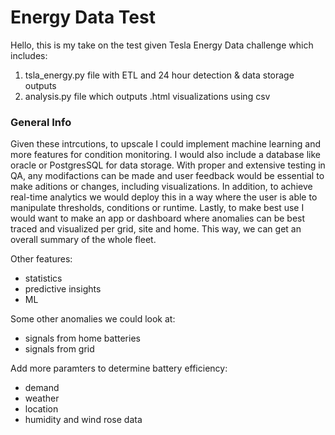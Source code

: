 # Energy Data Test

Hello, this is my take on the test given Tesla Energy Data challenge which includes:
1. tsla_energy.py file with ETL and 24 hour detection & data storage outputs
2. analysis.py file which outputs .html visualizations using csv 

### General Info
Given these intrcutions, to upscale I could implement machine learning and more
features for condition monitoring. I would also include a database like oracle or PostgresSQL for data storage.
With proper and extensive testing in QA, any modifactions can be made and user feedback would be essential
to make aditions or changes, including visualizations. 
In addition, to achieve real-time analytics we would deploy this in a way where the user is able to manipulate
thresholds, conditions or runtime.
Lastly, to make best use I would want to make an app or dashboard where anomalies can be best traced and visualized per grid, site and home.
This way, we can get an overall summary of the whole fleet.

Other features:
- statistics
- predictive insights
- ML 

Some other anomalies we could look at:
- signals from home batteries
- signals from grid

Add more paramters to determine battery efficiency:
- demand 
- weather
- location
- humidity and wind rose data
